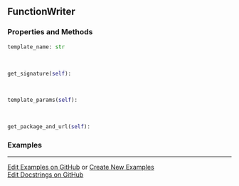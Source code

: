 ## <a id="Peeves.Doc.Writers.FunctionWriter">FunctionWriter</a>


### Properties and Methods
```python
template_name: str
```
<a id="Peeves.Doc.Writers.FunctionWriter.get_signature" class="docs-object-method">&nbsp;</a>
```python
get_signature(self): 
```

<a id="Peeves.Doc.Writers.FunctionWriter.template_params" class="docs-object-method">&nbsp;</a>
```python
template_params(self): 
```

<a id="Peeves.Doc.Writers.FunctionWriter.get_package_and_url" class="docs-object-method">&nbsp;</a>
```python
get_package_and_url(self): 
```

### Examples


___

[Edit Examples on GitHub](https://github.com/McCoyGroup/References/edit/gh-pages/Documentation/examples/Peeves/Doc/Writers/FunctionWriter.md) or 
[Create New Examples](https://github.com/McCoyGroup/References/new/gh-pages/?filename=Documentation/examples/Peeves/Doc/Writers/FunctionWriter.md) <br/>
[Edit Docstrings on GitHub](https://github.com/McCoyGroup/Peeves/edit/master/Doc/Writers.py?message=Update%20Docs)